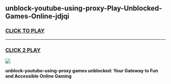 
## unblock-youtube-using-proxy-Play-Unblocked-Games-Online-jdjqi
<h3>
<a href="https://premium76.site?title=unblock-youtube-using-proxy&ref=25A">CLICK TO PLAY</a></h3>
<hr>

<h3>
<a href="https://premium76.site?title=unblock-youtube-using-proxy&ref=25A">CLICK 2 PLAY</a>
  
</h3>

<a href="https://premium76.site?title=unblock-youtube-using-proxy&ref=25A"><img src="https://clearcache.store/games.png"></a>


**unblock-youtube-using-proxy games unblocked: Your Gateway to Fun and Accessible Online Gaming**
